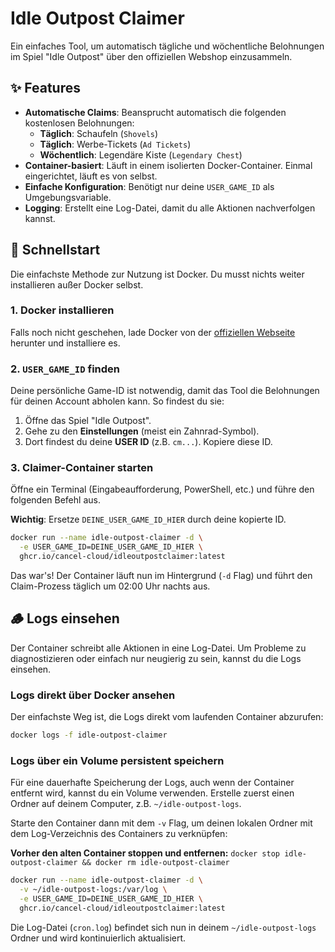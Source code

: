 # Idle Outpost Claimer

Ein einfaches Tool, um automatisch tägliche und wöchentliche Belohnungen im Spiel "Idle Outpost" über den offiziellen Webshop einzusammeln.

## ✨ Features

- **Automatische Claims**: Beansprucht automatisch die folgenden kostenlosen Belohnungen:
  - **Täglich**: Schaufeln (`Shovels`)
  - **Täglich**: Werbe-Tickets (`Ad Tickets`)
  - **Wöchentlich**: Legendäre Kiste (`Legendary Chest`)
- **Container-basiert**: Läuft in einem isolierten Docker-Container. Einmal eingerichtet, läuft es von selbst.
- **Einfache Konfiguration**: Benötigt nur deine `USER_GAME_ID` als Umgebungsvariable.
- **Logging**: Erstellt eine Log-Datei, damit du alle Aktionen nachverfolgen kannst.

## 🚀 Schnellstart

Die einfachste Methode zur Nutzung ist Docker. Du musst nichts weiter installieren außer Docker selbst.

### 1. Docker installieren

Falls noch nicht geschehen, lade Docker von der [offiziellen Webseite](https://www.docker.com/get-started) herunter und installiere es.

### 2. `USER_GAME_ID` finden

Deine persönliche Game-ID ist notwendig, damit das Tool die Belohnungen für deinen Account abholen kann. So findest du sie:

1.  Öffne das Spiel "Idle Outpost".
2.  Gehe zu den **Einstellungen** (meist ein Zahnrad-Symbol).
3.  Dort findest du deine **USER ID** (z.B. `cm...`). Kopiere diese ID.

### 3. Claimer-Container starten

Öffne ein Terminal (Eingabeaufforderung, PowerShell, etc.) und führe den folgenden Befehl aus.

**Wichtig**: Ersetze `DEINE_USER_GAME_ID_HIER` durch deine kopierte ID.

```bash
docker run --name idle-outpost-claimer -d \
  -e USER_GAME_ID=DEINE_USER_GAME_ID_HIER \
  ghcr.io/cancel-cloud/idleoutpostclaimer:latest
```

Das war's! Der Container läuft nun im Hintergrund (`-d` Flag) und führt den Claim-Prozess täglich um 02:00 Uhr nachts aus.

## 🪵 Logs einsehen

Der Container schreibt alle Aktionen in eine Log-Datei. Um Probleme zu diagnostizieren oder einfach nur neugierig zu sein, kannst du die Logs einsehen.

### Logs direkt über Docker ansehen

Der einfachste Weg ist, die Logs direkt vom laufenden Container abzurufen:

```bash
docker logs -f idle-outpost-claimer
```

### Logs über ein Volume persistent speichern

Für eine dauerhafte Speicherung der Logs, auch wenn der Container entfernt wird, kannst du ein Volume verwenden. Erstelle zuerst einen Ordner auf deinem Computer, z.B. `~/idle-outpost-logs`.

Starte den Container dann mit dem `-v` Flag, um deinen lokalen Ordner mit dem Log-Verzeichnis des Containers zu verknüpfen:

**Vorher den alten Container stoppen und entfernen:** `docker stop idle-outpost-claimer && docker rm idle-outpost-claimer`

```bash
docker run --name idle-outpost-claimer -d \
  -v ~/idle-outpost-logs:/var/log \
  -e USER_GAME_ID=DEINE_USER_GAME_ID_HIER \
  ghcr.io/cancel-cloud/idleoutpostclaimer:latest
```

Die Log-Datei (`cron.log`) befindet sich nun in deinem `~/idle-outpost-logs` Ordner und wird kontinuierlich aktualisiert.